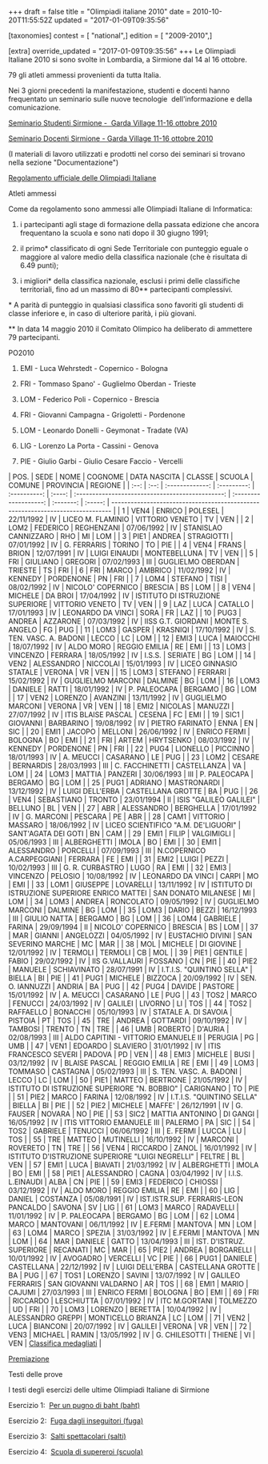 +++
draft = false
title = "Olimpiadi italiane 2010"
date = 2010-10-20T11:55:52Z
updated = "2017-01-09T09:35:56"

[taxonomies]
contest = [ "national",]
edition = [ "2009-2010",]

[extra]
override_updated = "2017-01-09T09:35:56"
+++
Le Olimpiadi Italiane 2010 si sono svolte in Lombardia, a Sirmione dal 14 al 16 ottobre.

79 gli atleti ammessi provenienti da tutta Italia.

Nei 3 giorni precedenti la manifestazione, studenti e docenti hanno frequentato un seminario sulle nuove tecnologie  dell'informazione e della comunicazione.

[Seminario Studenti Sirmione -  Garda Village 11-16 ottobre 2010](/oldsite/104/OII-Progr_Studenti-Sem__Sirmione.doc)

[Seminario Docenti Sirmione - Garda Village 11-16 ottobre 2010](index.php?option=com_content&view=article&id=756%3Aoii-edizione-2009-2010&catid=51%3Agenerale-&Itemid=271&lang=it)

(I materiali di lavoro utilizzati e prodotti nel corso dei seminari si trovano nella sezione "Documentazione")

[Regolamento ufficiale delle Olimpiadi Italiane](/oldsite/104/OII-RegSelNazionale_rev_maggio2010_.pdf)

Atleti ammessi

Come da regolamento sono ammessi alle Olimpiadi Italiane di Informatica:

1. i partecipanti agli stage di formazione della passata edizione che ancora frequentano la scuola e sono nati dopo il 30 giugno 1991;

1. il primo\* classificato di ogni Sede Territoriale con punteggio eguale o maggiore al valore medio della classifica nazionale (che è risultata di 6.49 punti);

1. i migliori\* della classifica nazionale, esclusi i primi delle classifiche territoriali, fino ad un massimo di 80\*\* partecipanti complessivi.

\* A parità di punteggio in qualsiasi classifica sono favoriti gli studenti di classe inferiore e, in caso di ulteriore parità, i più giovani.<br/>

\*\* In data 14 maggio 2010 il Comitato Olimpico ha deliberato di ammettere 79 partecipanti.

PO2010

1. EMI - Luca Wehrstedt - Copernico - Bologna

1. FRI - Tommaso Spano' - Guglielmo Oberdan - Trieste

1. LOM - Federico Poli - Copernico - Brescia

1. FRI - Giovanni Campagna - Grigoletti - Pordenone

1. LOM - Leonardo Donelli - Geymonat - Tradate (VA)

1. LIG - Lorenzo La Porta - Cassini - Genova

1. PIE - Giulio Garbi - Giulio Cesare Faccio - Vercelli

| POS. | SEDE |      NOME       |   COGNOME   | DATA NASCITA | CLASSE |                      SCUOLA                      |        COMUNE         | PROVINCIA | REGIONE |
| :--: | :--: | :-------------: | :---------: | :----------: | :----: | :----------------------------------------------: | :-------------------: | :-------: | :-----: | ------------------------------------------------------------------------------ |
|  1   | VEN4 |     ENRICO      |   POLESEL   |  22/11/1992  |   IV   |                LICEO M. FLAMINIO                 |    VITTORIO VENETO    |    TV     |   VEN   |
|  2   | LOM2 |    FEDERICO     | REGHENZANI  |  07/06/1992  |   IV   |               STANISLAO CANNIZZARO               |          RHO          |    MI     |   LOM   |
|  3   | PIE1 |     ANDREA      | STRAGIOTTI  |  07/01/1992  |   IV   |                   G. FERRARIS                    |        TORINO         |    TO     |   PIE   |
|  4   | VEN4 |      FRANS      |    BRION    |  12/07/1991  |   IV   |                  LUIGI EINAUDI                   |     MONTEBELLUNA      |    TV     |   VEN   |
|  5   | FRI  |    GIULIANO     |   GREGORI   |  07/02/1993  |  III   |                GUGLIELMO OBERDAN                 |        TRIESTE        |    TS     |   FRI   |
|  6   | FRI  |      MARCO      |   AMBRICO   |  11/02/1992  |   IV   |                     KENNEDY                      |       PORDENONE       |    PN     |   FRI   |
|  7   | LOM4 |     STEFANO     |    TISI     |  08/02/1992  |   IV   |                NICOLO' COPERNICO                 |        BRESCIA        |    BS     |   LOM   |
|  8   | VEN4 |     MICHELE     |   DA BROI   |  17/04/1992  |   IV   |         ISTITUTO DI ISTRUZIONE SUPERIORE         |    VITTORIO VENETO    |    TV     |   VEN   |
|  9   | LAZ  |      LUCA       |   CATALLO   |  17/01/1993  |   IV   |                LEONARDO DA VINCI                 |         SORA          |    FR     |   LAZ   |
|  10  | PUG3 |     ANDREA      |  AZZARONE   |  07/03/1992  |   IV   |                IISS G.T. GIORDANI                |    MONTE S. ANGELO    |    FG     |   PUG   |
|  11  | LOM3 |     GASPER      |  KRASNIQI   |  17/10/1992  |   IV   |             S. TEN. VASC. A. BADONI              |         LECCO         |    LC     |   LOM   |
|  12  | EMI3 |      LUCA       |  MAIOCCHI   |  18/07/1992  |   IV   |                    ALDO MORO                     |     REGGIO EMILIA     |    RE     |   EMI   |
|  13  | LOM3 |    VINCENZO     |   FERRARA   |  18/05/1992  |   IV   |                      I.S.S.                      |        SERIATE        |    BG     |   LOM   |
|  14  | VEN2 |   ALESSANDRO    |  NICCOLAI   |  15/01/1993  |   IV   |              LICEO GINNASIO STATALE              |        VERONA         |    VR     |   VEN   |
|  15  | LOM3 |     STEFANO     |   FERRARI   |  15/02/1992  |   IV   |                GUGLIELMO MARCONI                 |        DALMINE        |    BG     |   LOM   |
|  16  | LOM3 |     DANIELE     |    RATTI    |  18/01/1992  |   IV   |                   P. PALEOCAPA                   |        BERGAMO        |    BG     |   LOM   |
|  17  | VEN2 |     LORENZO     |  AVANZINI   |  13/11/1992  |   IV   |                GUGLIELMO MARCONI                 |        VERONA         |    VR     |   VEN   |
|  18  | EMI2 |     NICOLAS     |   MANUZZI   |  27/07/1992  |   IV   |                ITIS BLAISE PASCAL                |        CESENA         |    FC     |   EMI   |
|  19  | SIC1 |    GIOVANNI     |  BARBARINO  |  19/08/1992  |   IV   |                 PIETRO FARINATO                  |         ENNA          |    EN     |   SIC   |
|  20  | EMI1 |     JACOPO      |   MELLONI   |  26/06/1992  |   IV   |                   ENRICO FERMI                   |        BOLOGNA        |    BO     |   EMI   |
|  21  | FRI  |      ARTEM      |  HRYTSENKO  |  08/03/1992  |   IV   |                     KENNEDY                      |       PORDENONE       |    PN     |   FRI   |
|  22  | PUG4 |    LIONELLO     |  PICCINNO   |  18/01/1993  |   IV   |                    A. MEUCCI                     |       CASARANO        |    LE     |   PUG   |
|  23  | LOM2 |     CESARE      |  BERNARDIS  |  28/03/1993  |  III   |                  C. FACCHINETTI                  |      CASTELLANZA      |    VA     |   LOM   |
|  24  | LOM3 |     MATTIA      |   PANZERI   |  30/06/1993  |  III   |                   P. PALEOCAPA                   |        BERGAMO        |    BG     |   LOM   |
|  25  | PUG1 |     ADRIANO     | MASTRONARDI |  13/12/1992  |   IV   |                 LUIGI DELL'ERBA                  |   CASTELLANA GROTTE   |    BA     |   PUG   |
|  26  | VEN4 |   SEBASTIANO    |   TRONTO    |  23/01/1994  |   II   |              ISIS "GALILEO GALILEI"              |        BELLUNO        |    BL     |   VEN   |
|  27  | ABR  |   ALESSANDRO    |  BERGHELLA  |  17/01/1992  |   IV   |                    G. MARCONI                    |        PESCARA        |    PE     |   ABR   |
|  28  | CAM1 |    VITTORIO     |   MASSARO   |  18/06/1992  |   IV   |       LICEO SCIENTIFICO "A.M. DE'LIGUORI"        |  SANT'AGATA DEI GOTI  |    BN     |   CAM   |
|  29  | EMI1 |      FILIP      | VALGIMIGLI  |  05/06/1993  |  III   |                   ALBERGHETTI                    |         IMOLA         |    BO     |   EMI   |
|  30  | EMI1 |   ALESSANDRO    |  PORCELLI   |  07/09/1993  |  III   |            N.COPERNICO A.CARPEGGIANI             |        FERRARA        |    FE     |   EMI   |
|  31  | EMI2 |      LUIGI      |    PEZZI    |  10/02/1993  |  III   |                 G. R. CURBASTRO                  |         LUGO          |    RA     |   EMI   |
|  32  | EMI3 |    VINCENZO     |   PELOSIO   |  10/08/1992  |   IV   |                LEONARDO DA VINCI                 |         CARPI         |    MO     |   EMI   |
|  33  | LOM1 |    GIUSEPPE     |  LOVARELLI  |  13/11/1992  |   IV   |  ISTITUTO DI ISTRUZIONE SUPERIORE ENRICO MATTEI  |  SAN DONATO MILANESE  |    MI     |   LOM   |
|  34  | LOM3 |     ANDREA      |  RONCOLATO  |  09/05/1992  |   IV   |                GUGLIELMO MARCONI                 |        DALMINE        |    BG     |   LOM   |
|  35  | LOM3 |      DARIO      |    BEZZI    |  16/12/1993  |  III   |                   GIULIO NATTA                   |        BERGAMO        |    BG     |   LOM   |
|  36  | LOM4 |    GABRIELE     |   FARINA    |  29/09/1994  |   II   |                NICOLO' COPERNICO                 |        BRESCIA        |    BS     |   LOM   |
|  37  | MAR  |     GIANNI      |  ANGELOZZI  |  04/05/1992  |   IV   |                 EUSTACHIO DIVINI                 |  SAN SEVERINO MARCHE  |    MC     |   MAR   |
|  38  | MOL  |     MICHELE     | DI GIOVINE  |  12/01/1992  |   IV   |                     TERMOLI                      |        TERMOLI        |    CB     |   MOL   |
|  39  | PIE1 |     GENTILE     |    FABIO    |  29/02/1992  |   IV   |                  IIS G.VALLAURI                  |        FOSSANO        |    CN     |   PIE   |
|  40  | PIE2 |     MANUELE     | SCHIAVINATO |  28/07/1991  |   IV   |            I.T.I.S. "QUINTINO SELLA"             |        BIELLA         |    BI     |   PIE   |
|  41  | PUG1 |     MICHELE     |   BIZZOCA   |  20/09/1992  |   IV   |                 SEN. O. IANNUZZI                 |        ANDRIA         |    BA     |   PUG   |
|  42  | PUG4 |     DAVIDE      |   PASTORE   |  15/01/1992  |   IV   |                    A. MEUCCI                     |       CASARANO        |    LE     |   PUG   |
|  43  | TOS2 |      MARCO      |   FENUCCI   |  24/03/1992  |   IV   |                     GALILEI                      |        LIVORNO        |    LI     |   TOS   |
|  44  | TOS2 |    RAFFAELLO    |  BONACCHI   |  05/10/1993  |   IV   |               STATALE A. DI SAVOIA               |        PISTOIA        |    PT     |   TOS   |
|  45  | TRE  |     ANDREA      |  GOTTARDI   |  09/10/1992  |   IV   |                     TAMBOSI                      |        TRENTO         |    TN     |   TRE   |
|  46  | UMB  |     ROBERTO     |   D'AURIA   |  02/08/1993  |  III   |       ALDO CAPITINI - VITTORIO EMANUELE II       |        PERUGIA        |    PG     |   UMB   |
|  47  | VEN1 |     EDOARDO     |  SLAVIERO   |  31/01/1992  |   IV   |              ITIS FRANCESCO SEVERI               |        PADOVA         |    PD     |   VEN   |
|  48  | EMI3 |     MICHELE     |    BUSI     |  03/12/1992  |   IV   |                  BLAISE PASCAL                   |     REGGIO EMILIA     |    RE     |   EMI   |
|  49  | LOM3 |     TOMMASO     |  CASTAGNA   |  05/02/1993  |  III   |             S. TEN. VASC. A. BADONI              |         LECCO         |    LC     |   LOM   |
|  50  | PIE1 |     MATTEO      |  BERTRONE   |  21/05/1992  |   IV   |   ISTITUTO DI ISTRUZIONE SUPERIORE "N. BOBBIO"   |       CARIGNANO       |    TO     |   PIE   |
|  51  | PIE2 |      MARCO      |   FARINA    |  12/08/1992  |   IV   |            I.T.I.S. "QUINTINO SELLA"             |        BIELLA         |    BI     |   PIE   |
|  52  | PIE2 |     MICHELE     |   MAFFE'    |  26/12/1991  |   IV   |                    G. FAUSER                     |        NOVARA         |    NO     |   PIE   |
|  53  | SIC2 | MATTIA ANTONINO |  DI GANGI   |  16/05/1992  |   IV   |            ITIS VITTORIO EMANUELE III            |        PALERMO        |    PA     |   SIC   |
|  54  | TOS2 |    GABRIELE     |   TENUCCI   |  06/06/1992  |  III   |                     E. FERMI                     |         LUCCA         |    LU     |   TOS   |
|  55  | TRE  |     MATTEO      |  MUTINELLI  |  16/10/1992  |   IV   |                     MARCONI                      |       ROVERETO        |    TN     |   TRE   |
|  56  | VEN4 |    RICCARDO     |    ZANOL    |  16/01/1992  |   IV   | ISTITUTO D'ISTRUZIONE SUPERIORE "LUIGI NEGRELLI" |        FELTRE         |    BL     |   VEN   |
|  57  | EMI1 |      LUCA       |   BIAVATI   |  21/03/1992  |   IV   |                   ALBERGHETTI                    |         IMOLA         |    BO     |   EMI   |
|  58  | PIE1 |   ALESSANDRO    |    CAGNA    |  03/04/1992  |   IV   |                 I.I.S. L.EINAUDI                 |         ALBA          |    CN     |   PIE   |
|  59  | EMI3 |    FEDERICO     |   CHIOSSI   |  03/12/1992  |   IV   |                    ALDO MORO                     |     REGGIO EMILIA     |    RE     |   EMI   |
|  60  | LIG  |     DANIEL      |  COSTANZA   |  05/08/1991  |   IV   |       IST.ISTR.SUP. FERRARIS-LEON PANCALDO       |        SAVONA         |    SV     |   LIG   |
|  61  | LOM3 |      MARCO      |  RADAVELLI  |  11/01/1992  |   IV   |                   P. PALEOCAPA                   |        BERGAMO        |    BG     |   LOM   |
|  62  | LOM4 |      MARCO      |  MANTOVANI  |  06/11/1992  |   IV   |                     E.FERMI                      |        MANTOVA        |    MN     |   LOM   |
|  63  | LOM4 |      MARCO      |   SPEZIA    |  31/03/1992  |   IV   |                     E.FERMI                      |        MANTOVA        |    MN     |   LOM   |
|  64  | MAR  |     DANIELE     |    GATTO    |  13/04/1993  |  III   |             IST. D'ISTRUZ. SUPERIORE             |       RECANATI        |    MC     |   MAR   |
|  65  | PIE2 |     ANDREA      | BORGARELLI  |  10/01/1992  |   IV   |                     AVOGADRO                     |       VERCELLI        |    VC     |   PIE   |
|  66  | PUG1 |     DANIELE     | CASTELLANA  |  22/12/1992  |   IV   |                 LUIGI DELL'ERBA                  |   CASTELLANA GROTTE   |    BA     |   PUG   |
|  67  | TOS1 |     LORENZO     |   SAVINI    |  13/07/1992  |   IV   |                 GALILEO FERRARIS                 | SAN GIOVANNI VALDARNO |    AR     |   TOS   |
|  68  | EMI1 |      MARIO      |   CAJUMI    |  27/03/1993  |  III   |                   ENRICO FERMI                   |        BOLOGNA        |    BO     |   EMI   |
|  69  | FRI  |    RICCARDO     | LESCHIUTTA  |  07/01/1992  |   IV   |                  ITC M.GORTANI                   |       TOLMEZZO        |    UD     |   FRI   |
|  70  | LOM3 |     LORENZO     |   BERETTA   |  10/04/1992  |   IV   |                ALESSANDRO GREPPI                 |  MONTICELLO BRIANZA   |    LC     |   LOM   |
|  71  | VEN2 |      LUCA       |  BIANCONI   |  20/07/1992  |   IV   |                     GALILEI                      |        VERONA         |    VR     |   VEN   |
|  72  | VEN3 |     MICHAEL     |    RAMIN    |  13/05/1992  |   IV   |                  G. CHILESOTTI                   |        THIENE         |    VI     |   VEN   | [Classifica medagliati](/oldsite/104/Medagliati%20OII2010_Sirmione%281%29.pdf) |

[Premiazione](/oldsite/104/premiazione-sirmione.pdf)

Testi delle prove

I testi degli esercizi delle ultime Olimpiadi Italiane di Sirmione

Esercizio 1:  [Per un pugno di baht (baht)](/oldsite/104/per%20un%20pugno%20di%20baht.pdf)

Esercizio 2:  [Fuga dagli inseguitori (fuga)](/oldsite/104/fuga%20dagli%20inseguitori.pdf)

Esercizio 3:  [Salti spettacolari (salti)](/oldsite/104/salti%20spettacolari.pdf)

Esercizio 4:  [Scuola di supereroi (scuola)](/oldsite/104/Scuola%20di%20supereroi.pdf)
